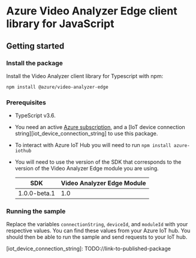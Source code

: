 # Azure Video Analyzer Edge client library for JavaScript

## Getting started

### Install the package

Install the Video Analyzer client library for Typescript with npm:

```bash
npm install @azure/video-analyzer-edge
```

### Prerequisites

- TypeScript v3.6.
- You need an active [Azure subscription][azure_sub], and a [IoT device connection string][iot_device_connection_string] to use this package.
- To interact with Azure IoT Hub you will need to run `npm install azure-iothub`
- You will need to use the version of the SDK that corresponds to the version of the Video Analyzer Edge module you are using.

  | SDK     | Video Analyzer Edge Module |
  | ------- | -------------------------- |
  | 1.0.0-beta.1 | 1.0                        |

### Running the sample

Replace the variables `connectionString`, `deviceId`, and `moduleId` with your respective values. You can find these values from your Azure IoT hub. You should then be able to run the sample and send requests to your IoT hub.

<!-- LINKS -->

[azure_sub]: https://azure.microsoft.com/free/

[iot_device_connection_string]: TODO://link-to-published-package <!--https://msazure.visualstudio.com/One/_workitems/edit/9946084 Work item to add all todo links-->
